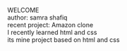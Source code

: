 WELCOME<br>
author: samra shafiq</br>
recent project: Amazon clone</br>
I recently learned html and css</br>
its mine project based on html and css

